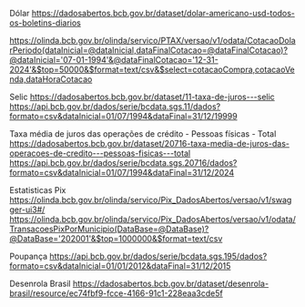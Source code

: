 Dólar
https://dadosabertos.bcb.gov.br/dataset/dolar-americano-usd-todos-os-boletins-diarios

https://olinda.bcb.gov.br/olinda/servico/PTAX/versao/v1/odata/CotacaoDolarPeriodo(dataInicial=@dataInicial,dataFinalCotacao=@dataFinalCotacao)?@dataInicial='07-01-1994'&@dataFinalCotacao='12-31-2024'&$top=50000&$format=text/csv&$select=cotacaoCompra,cotacaoVenda,dataHoraCotacao

Selic
https://dadosabertos.bcb.gov.br/dataset/11-taxa-de-juros---selic
https://api.bcb.gov.br/dados/serie/bcdata.sgs.11/dados?formato=csv&dataInicial=01/07/1994&dataFinal=31/12/19999

Taxa média de juros das operações de crédito - Pessoas físicas - Total
https://dadosabertos.bcb.gov.br/dataset/20716-taxa-media-de-juros-das-operacoes-de-credito---pessoas-fisicas---total
https://api.bcb.gov.br/dados/serie/bcdata.sgs.20716/dados?formato=csv&dataInicial=01/07/1994&dataFinal=31/12/2024


Estatisticas Pix
https://olinda.bcb.gov.br/olinda/servico/Pix_DadosAbertos/versao/v1/swagger-ui3#/
https://olinda.bcb.gov.br/olinda/servico/Pix_DadosAbertos/versao/v1/odata/TransacoesPixPorMunicipio(DataBase=@DataBase)?@DataBase='202001'&$top=1000000&$format=text/csv


Poupança
https://api.bcb.gov.br/dados/serie/bcdata.sgs.195/dados?formato=csv&dataInicial=01/01/2012&dataFinal=31/12/2015

Desenrola Brasil
https://dadosabertos.bcb.gov.br/dataset/desenrola-brasil/resource/ec74fbf9-fcce-4166-91c1-228eaa3cde5f